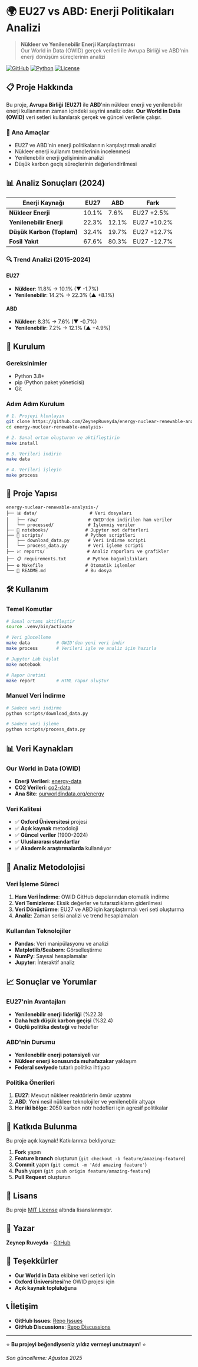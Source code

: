 # 🌍 EU27 vs ABD: Enerji Politikaları Analizi

> **Nükleer ve Yenilenebilir Enerji Karşılaştırması**  
> Our World in Data (OWID) gerçek verileri ile Avrupa Birliği ve ABD'nin enerji dönüşüm süreçlerinin analizi

[![GitHub](https://img.shields.io/badge/GitHub-Repository-blue?style=for-the-badge&logo=github)](https://github.com/ZeynepRuveyda/energy-nuclear-renewable-analysis-)
[![Python](https://img.shields.io/badge/Python-3.8+-green?style=for-the-badge&logo=python)](https://python.org)
[![License](https://img.shields.io/badge/License-MIT-yellow?style=for-the-badge)](LICENSE)

## 📋 Proje Hakkında

Bu proje, **Avrupa Birliği (EU27)** ile **ABD**'nin nükleer enerji ve yenilenebilir enerji kullanımının zaman içindeki seyrini analiz eder. **Our World in Data (OWID)** veri setleri kullanılarak gerçek ve güncel verilerle çalışır.

### 🎯 Ana Amaçlar
- EU27 ve ABD'nin enerji politikalarının karşılaştırmalı analizi
- Nükleer enerji kullanım trendlerinin incelenmesi
- Yenilenebilir enerji gelişiminin analizi
- Düşük karbon geçiş süreçlerinin değerlendirilmesi

## 📊 Analiz Sonuçları (2024)

| Enerji Kaynağı | EU27 | ABD | Fark |
|----------------|------|-----|------|
| **Nükleer Enerji** | 10.1% | 7.6% | EU27 +2.5% |
| **Yenilenebilir Enerji** | 22.3% | 12.1% | EU27 +10.2% |
| **Düşük Karbon (Toplam)** | 32.4% | 19.7% | EU27 +12.7% |
| **Fosil Yakıt** | 67.6% | 80.3% | EU27 -12.7% |

### 🔍 Trend Analizi (2015-2024)

#### EU27
- **Nükleer**: 11.8% → 10.1% (▼ -1.7%)
- **Yenilenebilir**: 14.2% → 22.3% (▲ +8.1%)

#### ABD
- **Nükleer**: 8.3% → 7.6% (▼ -0.7%)
- **Yenilenebilir**: 7.2% → 12.1% (▲ +4.9%)

## 🚀 Kurulum

### Gereksinimler
- Python 3.8+
- pip (Python paket yöneticisi)
- Git

### Adım Adım Kurulum

```bash
# 1. Projeyi klonlayın
git clone https://github.com/ZeynepRuveyda/energy-nuclear-renewable-analysis-.git
cd energy-nuclear-renewable-analysis-

# 2. Sanal ortam oluşturun ve aktifleştirin
make install

# 3. Verileri indirin
make data

# 4. Verileri işleyin
make process
```

## 📁 Proje Yapısı

```
energy-nuclear-renewable-analysis-/
├── 📊 data/                    # Veri dosyaları
│   ├── raw/                   # OWID'den indirilen ham veriler
│   └── processed/             # İşlenmiş veriler
├── 📝 notebooks/              # Jupyter not defterleri
├── 🔧 scripts/                # Python scriptleri
│   ├── download_data.py       # Veri indirme scripti
│   └── process_data.py        # Veri işleme scripti
├── 📈 reports/                # Analiz raporları ve grafikler
├── 📋 requirements.txt        # Python bağımlılıkları
├── ⚙️ Makefile                # Otomatik işlemler
└── 📖 README.md               # Bu dosya
```

## 🛠️ Kullanım

### Temel Komutlar

```bash
# Sanal ortamı aktifleştir
source .venv/bin/activate

# Veri güncelleme
make data          # OWID'den yeni veri indir
make process       # Verileri işle ve analiz için hazırla

# Jupyter Lab başlat
make notebook

# Rapor üretimi
make report        # HTML rapor oluştur
```

### Manuel Veri İndirme

```bash
# Sadece veri indirme
python scripts/download_data.py

# Sadece veri işleme
python scripts/process_data.py
```

## 📊 Veri Kaynakları

### Our World in Data (OWID)
- **Enerji Verileri**: [energy-data](https://github.com/owid/energy-data)
- **CO2 Verileri**: [co2-data](https://github.com/owid/co2-data)
- **Ana Site**: [ourworldindata.org/energy](https://ourworldindata.org/energy)

### Veri Kalitesi
- ✅ **Oxford Üniversitesi** projesi
- ✅ **Açık kaynak** metodoloji
- ✅ **Güncel veriler** (1900-2024)
- ✅ **Uluslararası standartlar**
- ✅ **Akademik araştırmalarda** kullanılıyor

## 🔬 Analiz Metodolojisi

### Veri İşleme Süreci
1. **Ham Veri İndirme**: OWID GitHub depolarından otomatik indirme
2. **Veri Temizleme**: Eksik değerler ve tutarsızlıkların giderilmesi
3. **Veri Dönüştürme**: EU27 ve ABD için karşılaştırmalı veri seti oluşturma
4. **Analiz**: Zaman serisi analizi ve trend hesaplamaları

### Kullanılan Teknolojiler
- **Pandas**: Veri manipülasyonu ve analizi
- **Matplotlib/Seaborn**: Görselleştirme
- **NumPy**: Sayısal hesaplamalar
- **Jupyter**: İnteraktif analiz

## 📈 Sonuçlar ve Yorumlar

### EU27'nin Avantajları
- **Yenilenebilir enerji liderliği** (%22.3)
- **Daha hızlı düşük karbon geçişi** (%32.4)
- **Güçlü politika desteği** ve hedefler

### ABD'nin Durumu
- **Yenilenebilir enerji potansiyeli** var
- **Nükleer enerji konusunda muhafazakar** yaklaşım
- **Federal seviyede** tutarlı politika ihtiyacı

### Politika Önerileri
1. **EU27**: Mevcut nükleer reaktörlerin ömür uzatımı
2. **ABD**: Yeni nesil nükleer teknolojiler ve yenilenebilir altyapı
3. **Her iki bölge**: 2050 karbon nötr hedefleri için agresif politikalar

## 🤝 Katkıda Bulunma

Bu proje açık kaynak! Katkılarınızı bekliyoruz:

1. **Fork** yapın
2. **Feature branch** oluşturun (`git checkout -b feature/amazing-feature`)
3. **Commit** yapın (`git commit -m 'Add amazing feature'`)
4. **Push** yapın (`git push origin feature/amazing-feature`)
5. **Pull Request** oluşturun

## 📝 Lisans

Bu proje [MIT License](LICENSE) altında lisanslanmıştır.

## 👥 Yazar

**Zeynep Ruveyda** - [GitHub](https://github.com/ZeynepRuveyda)

## 🙏 Teşekkürler

- **Our World in Data** ekibine veri setleri için
- **Oxford Üniversitesi**'ne OWID projesi için
- **Açık kaynak topluluğu**na

## 📞 İletişim

- **GitHub Issues**: [Repo Issues](https://github.com/ZeynepRuveyda/energy-nuclear-renewable-analysis-/issues)
- **GitHub Discussions**: [Repo Discussions](https://github.com/ZeynepRuveyda/energy-nuclear-renewable-analysis-/discussions)

---

⭐ **Bu projeyi beğendiyseniz yıldız vermeyi unutmayın!** ⭐

*Son güncelleme: Ağustos 2025*

